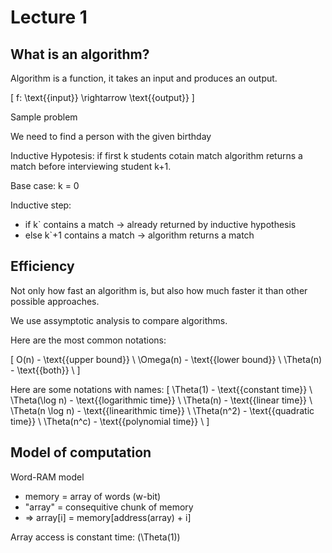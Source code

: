 # Lecture 1

## What is an algorithm?

Algorithm is a function, it takes an input and produces an output.

\[
f: \text{{input}} \rightarrow \text{{output}}
\]

Sample problem

We need to find a person with the given birthday

Inductive Hypotesis: if first k students cotain match algorithm returns a match before interviewing student k+1.

Base case: k = 0

Inductive step:

- if k` contains a match -> already returned by inductive hypothesis
- else k`+1 contains a match -> algorithm returns a match

## Efficiency

Not only how fast an algorithm is, but also how much faster it than other possible approaches.

We use assymptotic analysis to compare algorithms.

Here are the most common notations:

\[
O(n) - \text{{upper bound}} \\
\Omega(n) - \text{{lower bound}} \\
\Theta(n) - \text{{both}} \\
\]

Here are some notations with names:
\[
\Theta(1) - \text{{constant time}} \\
\Theta(\log n) - \text{{logarithmic time}} \\
\Theta(n) - \text{{linear time}} \\
\Theta(n \log n) - \text{{linearithmic time}} \\
\Theta(n^2) - \text{{quadratic time}} \\
\Theta(n^c) - \text{{polynomial time}} \\
\]

## Model of computation

Word-RAM model

- memory = array of words (w-bit)
- "array" = consequitive chunk of memory
- => array[i] = memory[address(array) + i]

Array access is constant time: \(\Theta(1)\)
